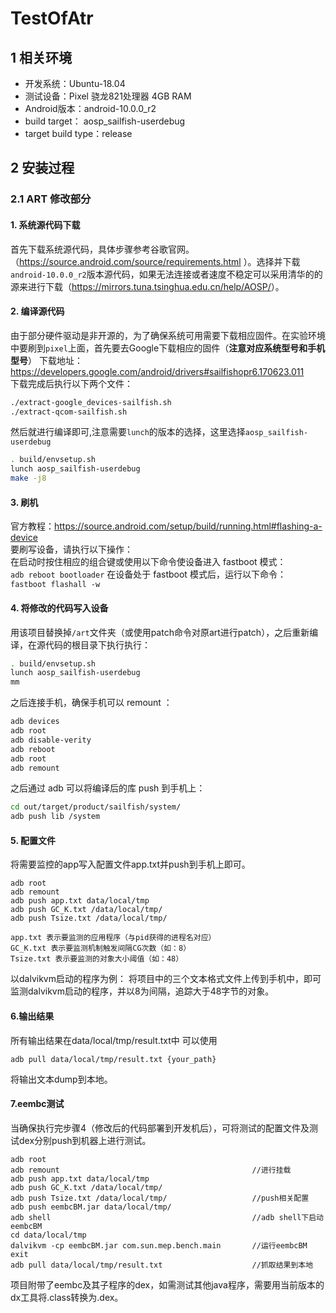 # TestOfAtr
## 1 相关环境
* 开发系统：Ubuntu-18.04
* 测试设备：Pixel 骁龙821处理器 4GB RAM
* Android版本：android-10.0.0_r2 
* build target： aosp_sailfish-userdebug
* target build type：release
## 2 安装过程
### 2.1 ART 修改部分 
#### 1. 系统源代码下载  
首先下载系统源代码，具体步骤参考谷歌官网。（<https://source.android.com/source/requirements.html> ）。选择并下载`android-10.0.0_r2`版本源代码，如果无法连接或者速度不稳定可以采用清华的的源来进行下载（<https://mirrors.tuna.tsinghua.edu.cn/help/AOSP/>）。
#### 2. 编译源代码
由于部分硬件驱动是非开源的，为了确保系统可用需要下载相应固件。在实验环境中要刷到`pixel`上面，首先要去Google下载相应的固件（**注意对应系统型号和手机型号**）
下载地址：<https://developers.google.com/android/drivers#sailfishopr6.170623.011>  
下载完成后执行以下两个文件：
```sh
./extract-google_devices-sailfish.sh
./extract-qcom-sailfish.sh
```
然后就进行编译即可,注意需要`lunch`的版本的选择，这里选择`aosp_sailfish-userdebug`
```sh
. build/envsetup.sh
lunch aosp_sailfish-userdebug
make -j8
```
#### 3. 刷机
官方教程：<https://source.android.com/setup/build/running.html#flashing-a-device>  
要刷写设备，请执行以下操作：  
在启动时按住相应的组合键或使用以下命令使设备进入 fastboot 模式：  
`adb reboot bootloader`
在设备处于 fastboot 模式后，运行以下命令：  
`fastboot flashall -w`
#### 4. 将修改的代码写入设备
用该项目替换掉`/art`文件夹（或使用patch命令对原art进行patch），之后重新编译，在源代码的根目录下执行执行：
```sh
. build/envsetup.sh
lunch aosp_sailfish-userdebug
mm
```
之后连接手机，确保手机可以 remount ：
```sh
adb devices
adb root
adb disable-verity
adb reboot
adb root 
adb remount
```
之后通过 adb 可以将编译后的库 push 到手机上：
```sh
cd out/target/product/sailfish/system/
adb push lib /system
```
#### 5. 配置文件
将需要监控的app写入配置文件app.txt并push到手机上即可。
```
adb root
adb remount
adb push app.txt data/local/tmp
adb push GC_K.txt /data/local/tmp/
adb push Tsize.txt /data/local/tmp/

app.txt 表示要监测的应用程序（与pid获得的进程名对应）
GC_K.txt 表示要监测机制触发间隔CG次数（如：8）
Tsize.txt 表示要监测的对象大小阈值（如：48）
```
以dalvikvm启动的程序为例：
将项目中的三个文本格式文件上传到手机中，即可监测dalvikvm启动的程序，并以8为间隔，追踪大于48字节的对象。
#### 6.输出结果
所有输出结果在data/local/tmp/result.txt中
可以使用
```
adb pull data/local/tmp/result.txt {your_path}
```
将输出文本dump到本地。
#### 7.eembc测试
当确保执行完步骤4（修改后的代码部署到开发机后），可将测试的配置文件及测试dex分别push到机器上进行测试。
```
adb root                                              
adb remount                                           //进行挂载
adb push app.txt data/local/tmp 
adb push GC_K.txt /data/local/tmp/
adb push Tsize.txt /data/local/tmp/                   //push相关配置
adb push eembcBM.jar data/local/tmp/
adb shell                                             //adb shell下启动eembcBM
cd data/local/tmp
dalvikvm -cp eembcBM.jar com.sun.mep.bench.main       //运行eembcBM
exit
adb pull data/local/tmp/result.txt                    //抓取结果到本地
```
项目附带了eembc及其子程序的dex，如需测试其他java程序，需要用当前版本的dx工具将.class转换为.dex。
